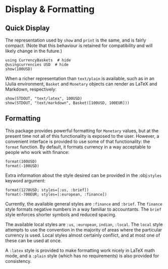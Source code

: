 # Display & Formatting

## Quick Display

The representation used by `show` and `print` is the same, and is fairly
compact. (Note that this behaviour is retained for compatibility and will likely
change in the future.)

```@repl disp
using CurrencyBaskets  # hide
@usingcurrencies USD  # hide
show(100USD)
```

When a richer representation than `text/plain` is available, such as in an
IJulia environment, `Basket` and `Monetary` objects can render as LaTeX and
Markdown, respectively:

```@repl disp
show(STDOUT, "text/latex", 100USD)
show(STDOUT, "text/markdown", Basket([100USD, 100EUR]))
```

## Formatting

This package provides powerful formatting for `Monetary` values, but at the
present time not all of this functionality is exposed to the user. However, a
convenient interface is provided to use some of that functionality: the `format`
function. By default, it formats currency in a way acceptable to people who work
with finance:

```@repl disp
format(100USD)
format(-100USD)
```

Extra information about the style desired can be provided in the :obj:`styles`
keyword argument:

```@repl disp
format(1270USD; styles=[:us, :brief])
format(-700EUR; styles=[:european, :finance])
```

Currently, the available general styles are `:finance` and `:brief`. The
`finance` style formats negative numbers in a way familiar to accountants. The
`brief` style enforces shorter symbols and reduced spacing.

The available local styles are `:us`, `:european`, `indian`, `:local`. The
`local` style attempts to use the convention in the majority of areas where the
particular currency is used. Local styles almost certainly conflict, and at most
one of these can be used at once.

A `:latex` style is provided to make formatting work nicely in LaTeX math mode,
and a `:plain` style (which has no requirements) is also provided for
consistency.
